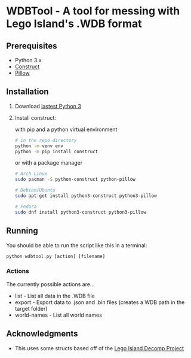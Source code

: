 # WDBTool - A tool for messing with Lego Island's .WDB format

## Prerequisites
* Python 3.x
* [Construct](https://construct.readthedocs.io/en/latest/index.html)
* [Pillow](https://python-pillow.github.io/)

## Installation
1. Download [lastest Python 3](https://www.python.org/downloads/)
2. Install construct:

   with pip and a python virtual environment
   ```sh
   # in the repo directory
   python -m venv env
   python -m pip install construct
   ```
   or with a package manager
   ```sh
   # Arch Linux
   sudo pacman -S python-construct python-pillow

   # Debian/Ubuntu
   sudo apt-get install python3-construct python3-pillow

   # Fedora
   sudo dnf install python3-construct python3-pillow
   ```

## Running
You should be able to run the script like this in a terminal:

`python wdbtool.py [action] [filename]`

### Actions
The currently possible actions are...
* list - List all data in the .WDB file
* export - Export data to .json and .bin files (creates a WDB path in the target folder)
* world-names - List all world names

## Acknowledgments
* This uses some structs based off of the [Lego Island Decomp Project](https://github.com/isledecomp/isle)
